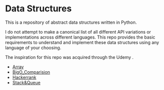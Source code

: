 # Data Structures

This is a repository of abstract data structures written in Python.

I do not attempt to make a canonical list of all different API variations or 
implementations across different languages. This repo provides the basic requirements 
to understand and implement these data structures using any language of your choosing.

The inspiration for this repo was acquired through the Udemy .


- [Array](https://github.com/KUMAWAT55/Data-Structure/tree/master/Array)
- [BigO_Comparision](#BigO_Comparision)
- [Hackerrank](#Hackerrank)
- [Stack&Queue](#Stack&Queue)